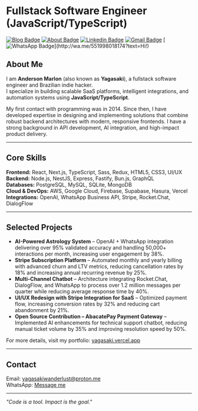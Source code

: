 # Fullstack Software Engineer (JavaScript/TypeScript)

[![Blog Badge](https://img.shields.io/badge/-Blog-2a3636?style=flat-square&logo=googlenearby&logoColor=fff&link=https://yagasaki.vercel.app)](https://yagasaki.vercel.app)
[![About Badge](https://img.shields.io/badge/-About%20Me-2a3636?style=flat-square&logo=googlenearby&logoColor=fff&link=https://yagasaki.vercel.app/about)](https://yagasaki.vercel.app/about)
[![Linkedin Badge](https://img.shields.io/badge/-LinkedIn-2a3636?style=flat-square&logo=googlenearby&logoColor=fff&link=https://www.linkedin.com/in/andersonmarlon/)](https://www.linkedin.com/in/andersonmarlon/) 
[![Gmail Badge](https://img.shields.io/badge/-Gmail-2a3636?style=flat-square&logo=Gmail&logoColor=fff&link=mailto:anderson18.marlon@gmail.com)](mailto:anderson18.marlon@gmail.com)
[![WhatsApp Badge](https://img.shields.io/badge/-WhatsApp-2a3636?style=flat-square&logo=whatsapp&logoColor=fff&link=http://wa.me/551998018174?text=Hi!)](http://wa.me/551998018174?text=Hi!)

## About Me
I am **Anderson Marlon** (also known as **Yagasaki**), a fullstack software engineer and Brazilian indie hacker.  
I specialize in building scalable SaaS platforms, intelligent integrations, and automation systems using **JavaScript/TypeScript**.  

My first contact with programming was in 2014. Since then, I have developed expertise in designing and implementing solutions that combine robust backend architectures with modern, responsive frontends. I have a strong background in API development, AI integration, and high-impact product delivery.

---

## Core Skills
**Frontend:** React, Next.js, TypeScript, Sass, Redux, HTML5, CSS3, UI/UX  
**Backend:** Node.js, NestJS, Express, Fastify, Bun.js, GraphQL  
**Databases:** PostgreSQL, MySQL, SQLite, MongoDB  
**Cloud & DevOps:** AWS, Google Cloud, Firebase, Supabase, Hasura, Vercel  
**Integrations:** OpenAI, WhatsApp Business API, Stripe, Rocket.Chat, DialogFlow

---

## Selected Projects
- **AI-Powered Astrology System** – OpenAI + WhatsApp integration delivering over 95% validated accuracy and handling 50,000+ interactions per month, increasing user engagement by 38%.  
- **Stripe Subscription Platform** – Automated monthly and yearly billing with advanced churn and LTV metrics, reducing cancellation rates by 18% and increasing annual recurring revenue by 25%.  
- **Multi-Channel Chatbot** – Architecture integrating Rocket.Chat, DialogFlow, and WhatsApp to process over 1.2 million messages per quarter while reducing average response time by 40%.  
- **UI/UX Redesign with Stripe Integration for SaaS** – Optimized payment flow, increasing conversion rates by 32% and reducing cart abandonment by 21%.  
- **Open Source Contribution – AbacatePay Payment Gateway** – Implemented AI enhancements for technical support chatbot, reducing manual ticket volume by 35% and improving resolution speed by 50%.  

For more details, visit my portfolio: [yagasaki.vercel.app](https://yagasaki.vercel.app/about)

---

## Contact
Email: [yagasakiwanderlust@proton.me](mailto:yagasakiwanderlust@proton.me)  
WhatsApp: [Message me](http://wa.me/551998018174?text=Hi!)

---

*"Code is a tool. Impact is the goal."*
